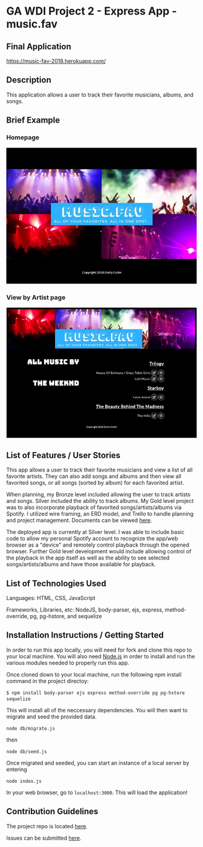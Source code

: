 # GA WDI Project 2 - Express App - music.fav

## Final Application

https://music-fav-2018.herokuapp.com/

## Description

This application allows a user to track their favorite musicians, albums, and songs.

## Brief Example

### Homepage

![Homepage](/planning/homepage.jpg)

### View by Artist page

![View All By Artist page](/planning/pageview.jpg)

## List of Features / User Stories

This app allows a user to track their favorite musicians and view a list of all favorite artists. They can also add songs and albums and then view all favorited songs, or all songs (sorted by album) for each favorited artist.

When planning, my Bronze level included allowing the user to track artists and songs. Silver included the ability to track albums. My Gold level project was to also incorporate playback of favorited songs/artists/albums via Spotify. I utilized wire framing, an ERD model, and Trello to handle planning and project management. Documents can be viewed [here](https://git.generalassemb.ly/emilycolon/project-2/tree/master/planning).

The deployed app is currently at Silver level. I was able to include basic code to allow my personal Spotify account to recognize the app/web browser as a "device" and remotely control playback through the opened browser. Further Gold level development would include allowing control of the playback in the app itself as well as the ability to see selected songs/artists/albums and have those available for playback.

## List of Technologies Used

Languages: HTML, CSS, JavaScript

Frameworks, Libraries, etc: NodeJS, body-parser, ejs, express, method-override, pg, pg-hstore, and sequelize

## Installation Instructions / Getting Started

In order to run this app locally, you will need for fork and clone this repo to your local machine. You will also need [Node.js](https://nodejs.org/en/) in order to install and run the various modules needed to properly run this app.

Once cloned down to your local machine, run the following npm install command in the project directoy:

```
$ npm install body-parser ejs express method-override pg pg-hstore sequelize
```

This will install all of the neccessary dependencies. You will then want to migrate and seed the provided data.

```
node db/migrate.js
```

then

```
node db/seed.js
```

Once migrated and seeded, you can start an instance of a local server by entering

```
node index.js
```

In your web browser, go to `localhost:3000`. This will load the application!

## Contribution Guidelines

The project repo is located [here](https://git.generalassemb.ly/emilycolon/project-2).

Issues can be submitted [here](https://git.generalassemb.ly/emilycolon/project-2/issues).

